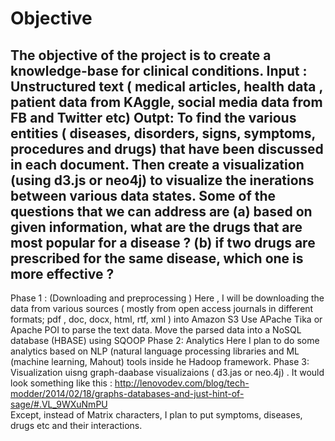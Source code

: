 # Objective
The objective of the project is to create a knowledge-base for clinical conditions. 
Input :  Unstructured text ( medical articles, health data , patient data from KAggle, social media data from FB and Twitter etc) 
Outpt: To find the various entities ( diseases, disorders, signs, symptoms, procedures and drugs) that have been discussed in each document.  Then create a visualization (using d3.js or neo4j) to visualize the inerations between 
           various data states. 
Some of the questions that we can address are (a) based on given information, what are the drugs that are most popular for a disease ? (b) if two drugs are prescribed for the same disease, which one is more effective ? 
--------------------------------------------------------------------------------------
Phase 1 :  (Downloading and preprocessing )
   Here , I will be downloading the data from various sources ( mostly from open access journals in different formats; pdf , doc, docx, html, rtf, xml )  into Amazon S3
  Use APache Tika or Apache POI to parse the text data. 
  Move the parsed data into a NoSQL database (HBASE) using SQOOP 
Phase 2: Analytics 
  Here I plan to do some analytics based on NLP (natural language processing libraries and ML (machine learning, Mahout) tools inside he Hadoop framework. 
Phase 3: Visualization
   uisng graph-daabase visualizaions ( d3.jas or neo.4j) . It would look something like this : 
   http://lenovodev.com/blog/tech-modder/2014/02/18/graphs-databases-and-just-hint-of-sage/#.VL_9WXuNmPU  
   Except, instead of Matrix characters, I plan to put symptoms, diseases, drugs etc and their interactions. 


